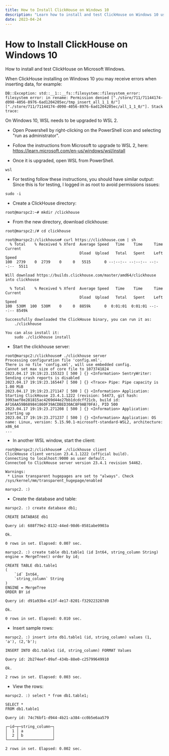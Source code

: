 ```yaml
---
title: How to Install ClickHouse on Windows 10
description: "Learn how to install and test ClickHouse on Windows 10 using WSL 2. Includes setup, troubleshooting, and running a test environment."
date: 2023-04-24
---
```


# How to Install ClickHouse on Windows 10

How to install and test ClickHouse on Microsoft Windows.

<!-- truncate -->

When ClickHouse installing on Windows 10 you may receive errors when inserting data, for example:
```
DB::Exception: std::__1::__fs::filesystem::filesystem_error: filesystem error: in rename: Permission denied ["./store/711/71144174-d098-4056-8976-6ad1204205ec/tmp_insert_all_1_1_0/"] ["./store/711/71144174-d098-4056-8976-6ad1204205ec/all_1_1_0/"]. Stack trace:
```

On Windows 10, WSL needs to be upgraded to WSL 2.
- Open Powershell by right-clicking on the PowerShell icon and selecting "run as administrator".

- Follow the instructions from Microsoft to upgrade to WSL 2, here:
https://learn.microsoft.com/en-us/windows/wsl/install

- Once it is upgraded, open WSL from PowerShell.
```
wsl
```
- For testing follow these instructions, you should have similar output:
Since this is for testing, I logged in as root to avoid permissions issues:
```
sudo -i
```
- Create a ClickHouse directory:
```
root@marspc2:~# mkdir /clickhouse
```

- From the new directory, download clickhouse:
```
root@marspc2:/# cd clickhouse

root@marspc2:/clickhouse# curl https://clickhouse.com | sh
  % Total    % Received % Xferd  Average Speed   Time    Time     Time  Current
                                 Dload  Upload   Total   Spent    Left  Speed
100  2739    0  2739    0     0   5515      0 --:--:-- --:--:-- --:--:--  5511

Will download https://builds.clickhouse.com/master/amd64/clickhouse into clickhouse

  % Total    % Received % Xferd  Average Speed   Time    Time     Time  Current
                                 Dload  Upload   Total   Spent    Left  Speed
100  530M  100  530M    0     0  8859k      0  0:01:01  0:01:01 --:--:-- 8549k

Successfully downloaded the ClickHouse binary, you can run it as:
    ./clickhouse

You can also install it:
    sudo ./clickhouse install
```

- Start the clickhouse server:
```
root@marspc2:/clickhouse# ./clickhouse server
Processing configuration file 'config.xml'.
There is no file 'config.xml', will use embedded config.
Cannot set max size of core file to 1073741824
2023.04.17 19:19:23.155323 [ 500 ] {} <Information> SentryWriter: Sending crash reports is disabled
2023.04.17 19:19:23.165447 [ 500 ] {} <Trace> Pipe: Pipe capacity is 1.00 MiB
2023.04.17 19:19:23.271147 [ 500 ] {} <Information> Application: Starting ClickHouse 23.4.1.1222 (revision: 54473, git hash: 3993aef8e281815ac4269d44e27bb1dcdcff21cb, build id: AF16AA59B689841860F39ACDBED30AC8F9AB70FA), PID 500
2023.04.17 19:19:23.271208 [ 500 ] {} <Information> Application: starting up
2023.04.17 19:19:23.271237 [ 500 ] {} <Information> Application: OS name: Linux, version: 5.15.90.1-microsoft-standard-WSL2, architecture: x86_64
...
```
- In another WSL window, start the client:
```
root@marspc2:/clickhouse# ./clickhouse client
ClickHouse client version 23.4.1.1222 (official build).
Connecting to localhost:9000 as user default.
Connected to ClickHouse server version 23.4.1 revision 54462.

Warnings:
 * Linux transparent hugepages are set to "always". Check /sys/kernel/mm/transparent_hugepage/enabled

marspc2. :)
```

- Create the database and table:
```
marspc2. :) create database db1;

CREATE DATABASE db1

Query id: 688f79e2-8132-44ed-98d6-0581abe9903a

Ok.

0 rows in set. Elapsed: 0.007 sec.

marspc2. :) create table db1.table1 (id Int64, string_column String) engine = MergeTree() order by id;

CREATE TABLE db1.table1
(
    `id` Int64,
    `string_column` String
)
ENGINE = MergeTree
ORDER BY id

Query id: d91a93b4-e13f-4e17-8201-f329223287d0

Ok.

0 rows in set. Elapsed: 0.010 sec.
```

- Insert sample rows:
```
marspc2. :) insert into db1.table1 (id, string_column) values (1, 'a'), (2,'b');

INSERT INTO db1.table1 (id, string_column) FORMAT Values

Query id: 2b274eef-09af-434b-88e0-c25799649910

Ok.

2 rows in set. Elapsed: 0.003 sec.
```

- View the rows:
```
marspc2. :) select * from db1.table1;

SELECT *
FROM db1.table1

Query id: 74c76bf1-d944-4b21-a384-cc0b5e6aa579

┌─id─┬─string_column─┐
│  1 │ a             │
│  2 │ b             │
└────┴───────────────┘

2 rows in set. Elapsed: 0.002 sec.
```



